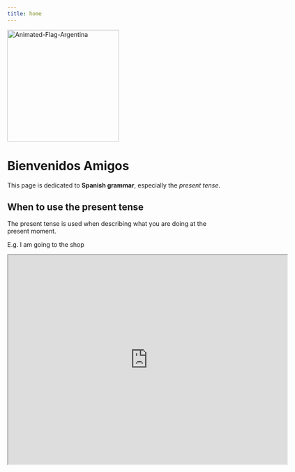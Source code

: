 ```yaml
---
title: home
---
```

<a title="Dave Johnston, Copyrighted free use, via Wikimedia Commons" href="https://commons.wikimedia.org/wiki/File:Animated-Flag-Argentina.gif"><img width="256" alt="Animated-Flag-Argentina" src="https://upload.wikimedia.org/wikipedia/commons/4/4c/Animated-Flag-Argentina.gif"></a>

<div class="jake">
<h1>Bienvenidos Amigos</h1>
  <p>This page is dedicated to <strong>Spanish grammar</strong>, especially the <em>present tense</em>.</p>

<h2>When to use the present tense</h2>
  <p>The present tense is used when describing what you are doing at the present moment.</p>
  <p>E.g. I am going to the shop</p>
  
  <iframe src="https://www.google.com/maps/d/u/0/embed?mid=15qkLOk5wSpCVq713TvmI2Fln03gpT2Ma&ehbc=2E312F" width="640" height="480"></iframe>  
  
 </div> 
  

